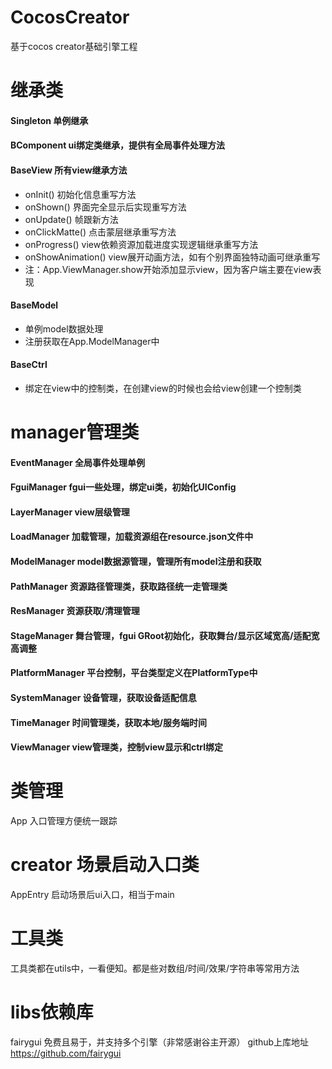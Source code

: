 # CocosCreator
基于cocos creator基础引擎工程

# 继承类
#### Singleton 单例继承
#### BComponent ui绑定类继承，提供有全局事件处理方法
#### BaseView 所有view继承方法
* onInit() 初始化信息重写方法
* onShown() 界面完全显示后实现重写方法
* onUpdate() 帧跟新方法
* onClickMatte() 点击蒙层继承重写方法
* onProgress() view依赖资源加载进度实现逻辑继承重写方法
* onShowAnimation() view展开动画方法，如有个别界面独特动画可继承重写
* 注：App.ViewManager.show开始添加显示view，因为客户端主要在view表现
#### BaseModel
* 单例model数据处理
* 注册获取在App.ModelManager中
#### BaseCtrl
* 绑定在view中的控制类，在创建view的时候也会给view创建一个控制类

# manager管理类
#### EventManager 全局事件处理单例
#### FguiManager fgui一些处理，绑定ui类，初始化UIConfig
#### LayerManager view层级管理
#### LoadManager 加载管理，加载资源组在resource.json文件中
#### ModelManager model数据源管理，管理所有model注册和获取
#### PathManager 资源路径管理类，获取路径统一走管理类
#### ResManager 资源获取/清理管理
#### StageManager 舞台管理，fgui GRoot初始化，获取舞台/显示区域宽高/适配宽高调整
#### PlatformManager 平台控制，平台类型定义在PlatformType中
#### SystemManager 设备管理，获取设备适配信息
#### TimeManager 时间管理类，获取本地/服务端时间
#### ViewManager view管理类，控制view显示和ctrl绑定

# 类管理
App 入口管理方便统一跟踪

# creator 场景启动入口类
AppEntry 启动场景后ui入口，相当于main

# 工具类
工具类都在utils中，一看便知。都是些对数组/时间/效果/字符串等常用方法

# libs依赖库
fairygui 免费且易于，并支持多个引擎（非常感谢谷主开源）
github上库地址 https://github.com/fairygui
